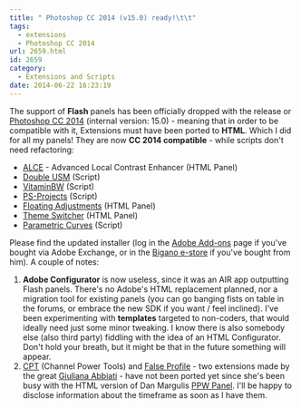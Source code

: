 ```yaml
---
title: " Photoshop CC 2014 (v15.0) ready!\t\t"
tags:
  - extensions
  - Photoshop CC 2014
url: 2659.html
id: 2659
category:
  - Extensions and Scripts
date: 2014-06-22 16:23:19
---
```


The support of **Flash** panels has been officially dropped with the release or [Photoshop CC 2014](https://helpx.adobe.com/photoshop/using/whats-new.html "Photoshop CC 2014 new features") (internal version: 15.0) - meaning that in order to be compatible with it, Extensions must have been ported to **HTML**. Which I did for all my panels! They are now **CC 2014 compatible** \- while scripts don't need refactoring:

*   [ALCE](http://www.cs-extensions.com/products/alce/ "ALCE") \- Advanced Local Contrast Enhancer (HTML Panel)
*   [Double USM](http://www.cs-extensions.com/products/doubleusm/ "Double USM") (Script)
*   [VitaminBW](http://www.cs-extensions.com/products/vitaminbw/ "Vitamin BW") (Script)
*   [PS-Projects](http://www.cs-extensions.com/products/psprojects/ "PS Projects") (Script)
*   [Floating Adjustments](http://www.cs-extensions.com/products/floatingadjustments/ "Floating Adjustments") (HTML Panel)
*   [Theme Switcher](http://www.cs-extensions.com/products/themeswitcher/ "Theme Switcher") (HTML Panel)
*   [Parametric Curves](http://www.cs-extensions.com/products/parametriccurves/ "Parametric Curves") (Script)

Please find the updated installer (log in the [Adobe Add-ons](https://creative.adobe.com/addons/producers/5462 "Adobe Add-ons") page if you've bought via Adobe Exchange, or in the [Bigano e-store](https://store.bigano.com "Bigano e-store") if you've bought from him). A couple of notes:

1.  **Adobe Configurator** is now useless, since it was an AIR app outputting Flash panels. There's no Adobe's HTML replacement planned, nor a migration tool for existing panels (you can go banging fists on table in the forums, or embrace the new SDK if you want / feel inclined). I've been experimenting with **templates** targeted to non-coders, that would ideally need just some minor tweaking. I know there is also somebody else (also third party) fiddling with the idea of an HTML Configurator. Don't hold your breath, but it might be that in the future something will appear.
2.  [CPT](http://www.cs-extensions.com/products/cpt/ "CPT - Channel Power Tools") (Channel Power Tools) and [False Profile](http://www.cs-extensions.com/products/falseprofile/ "False Profile") \- two extensions made by the great [Giuliana Abbiati](http://www.cromaline.net "Giuliana Abbiati") \- have not been ported yet since she's been busy with the HTML version of Dan Margulis [PPW Panel](http://www.moderncolorworkflow.com/free-resources "PPW - Picture Postcard Workflow panel"). I'll be happy to disclose information about the timeframe as soon as I have them.
